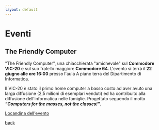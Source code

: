 ```yaml
---
layout: default
---
```


# Eventi

## The Friendly Computer

"The Friendly Computer", una chiacchierata "amichevole" sul **Commodore VIC-20** e sul suo fratello maggiore **Commodore 64**. L'evento si terrà il **22 giugno alle ore 16:00** presso l'aula A piano terra del Dipartimento di Informatica.

Il VIC-20 è stato il primo home computer a basso costo ad aver avuto una larga diffusione (2,5 milioni di esemplari venduti) ed ha contribuito alla diffusione dell'informatica nelle famiglie. Progettato seguendo il motto ***"Computers for the masses, not the classes!"***.

[Locandina dell'evento](img/the_friendly_computer_locandina.png)

[back](./index.html)
